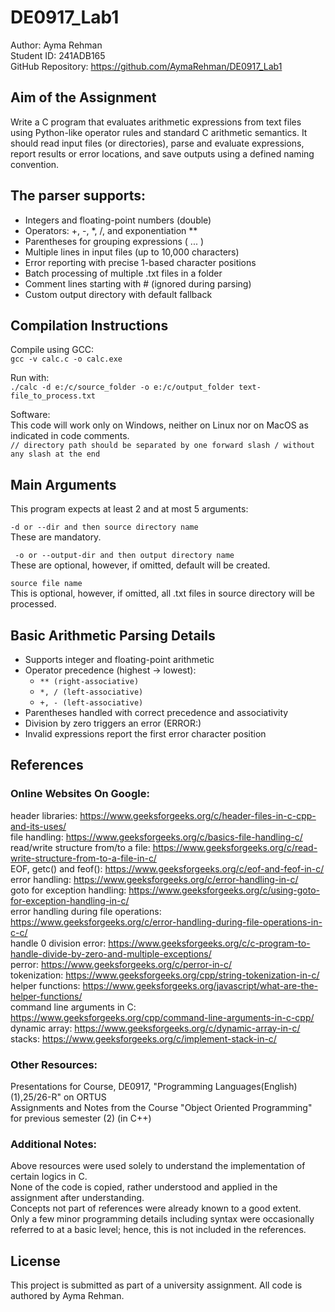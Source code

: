 # DE0917_Lab1

Author: Ayma Rehman  
Student ID: 241ADB165  
GitHub Repository: https://github.com/AymaRehman/DE0917_Lab1   

## Aim of the Assignment

Write a C program that evaluates arithmetic expressions from text files using Python-like operator rules and standard C arithmetic semantics. It should read input files (or directories), parse and evaluate expressions, report results or error locations, and save outputs using a defined naming convention.  

## The parser supports:

- Integers and floating-point numbers (double)  
- Operators: +, -, *, /, and exponentiation **  
- Parentheses for grouping expressions ( ... )  
- Multiple lines in input files (up to 10,000 characters)  
- Error reporting with precise 1-based character positions  
- Batch processing of multiple .txt files in a folder  
- Comment lines starting with # (ignored during parsing)  
- Custom output directory with default fallback  

## Compilation Instructions

Compile using GCC:  
`gcc -v calc.c -o calc.exe`    

Run with:  
`./calc -d e:/c/source_folder -o e:/c/output_folder text-file_to_process.txt`  

Software:  
This code will work only on Windows, neither on Linux nor on MacOS as indicated in code comments.  
`// directory path should be separated by one forward slash / without any slash at the end `  

## Main Arguments  

This program expects at least 2 and at most 5 arguments:  

`-d or --dir and then source directory name`  
These are mandatory.  

` -o or --output-dir and then output directory name`   
These are optional, however, if omitted, default will be created.  

`source file name`  
This is optional, however, if omitted, all .txt files in source directory will be processed.  

## Basic Arithmetic Parsing Details  

- Supports integer and floating-point arithmetic  
- Operator precedence (highest → lowest):  
  - `** (right-associative)`  
  - `*, / (left-associative)`  
  - `+, - (left-associative)`  
- Parentheses handled with correct precedence and associativity  
- Division by zero triggers an error (ERROR:<position>)  
- Invalid expressions report the first error character position  

## References  

### Online Websites On Google:  

header libraries: https://www.geeksforgeeks.org/c/header-files-in-c-cpp-and-its-uses/  
file handling: https://www.geeksforgeeks.org/c/basics-file-handling-c/  
read/write structure from/to a file: https://www.geeksforgeeks.org/c/read-write-structure-from-to-a-file-in-c/  
EOF, getc() and feof(): https://www.geeksforgeeks.org/c/eof-and-feof-in-c/  
error handling: https://www.geeksforgeeks.org/c/error-handling-in-c/  
goto for exception handling: https://www.geeksforgeeks.org/c/using-goto-for-exception-handling-in-c/   
error handling during file operations: https://www.geeksforgeeks.org/c/error-handling-during-file-operations-in-c-c/  
handle 0 division error: https://www.geeksforgeeks.org/c/c-program-to-handle-divide-by-zero-and-multiple-exceptions/  
perror: https://www.geeksforgeeks.org/c/perror-in-c/  
tokenization: https://www.geeksforgeeks.org/cpp/string-tokenization-in-c/  
helper functions: https://www.geeksforgeeks.org/javascript/what-are-the-helper-functions/  
command line arguments in C: https://www.geeksforgeeks.org/cpp/command-line-arguments-in-c-cpp/   
dynamic array: https://www.geeksforgeeks.org/c/dynamic-array-in-c/  
stacks: https://www.geeksforgeeks.org/c/implement-stack-in-c/  
  
### Other Resources:  
 
Presentations for Course, DE0917, "Programming Languages(English)(1),25/26-R" on ORTUS  
Assignments and Notes from the Course "Object Oriented Programming" for previous semester (2) (in C++)   

### Additional Notes:  

Above resources were used solely to understand the implementation of certain logics in C.  
None of the code is copied, rather understood and applied in the assignment after understanding.  
Concepts not part of references were already known to a good extent.  
Only a few minor programming details including syntax were occasionally referred to at a basic level; hence, this is not included in the references.  

## License  

This project is submitted as part of a university assignment. All code is authored by Ayma Rehman.  


